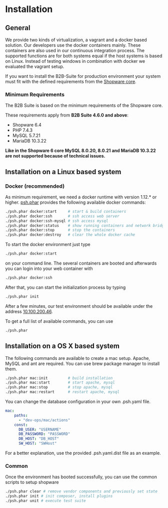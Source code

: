 # Installation

## General

We provide two kinds of virtualization, a vagrant and a docker based solution. Our developers use the docker containers mainly.
These containers are also used in our continuous integration process. The supported functions are for both systems equal if the host systems is based on Linux.
Instead of testing windows in combination with docker we evaluated the vagrant setup.

If you want to install the B2B-Suite for production environment your system must fit with the defined requirements from the [Shopware core](https://developers.shopware.com/sysadmins-guide/system-requirements/).

### Minimum Requirements

The B2B Suite is based on the minimum requirements of the Shopware core.

These requirements apply from **B2B Suite 4.6.0 and above**:

* Shopware 6.4
* PHP 7.4.3
* MySQL 5.7.21
* MariaDB 10.3.22

**Like in the Shopware 6 core MySQL 8.0.20, 8.0.21 and MariaDB 10.3.22 are not supported because of technical issues.**

## Installation on a Linux based system

### Docker (recommended)

As minimum requirement, we need a docker runtime with version 1.12.* or higher. [psh.phar](https://github.com/shopwareLabs/psh) provides the following available docker commands:

```bash
./psh.phar docker:start     # start & build containers
./psh.phar docker:ssh       # ssh access web server
./psh.phar docker:ssh-mysql # ssh access mysql
./psh.phar docker:status    # show running containers and network bridges
./psh.phar docker:stop      # stop the containers
./psh.phar docker:destroy   # clear the whole docker cache
```

To start the docker environment just type

```bash
./psh.phar docker:start
```

on your command line. The several containers are booted and afterwards you can login into your web container with

```bash
./psh.phar docker:ssh
```

After that, you can start the initialization process by typing

```bash
./psh.phar init
```

After a few minutes, our test environment should be available under the address [10.100.200.46](http://10.100.200.46).

To get a full list of available commands, you can use

```bash
./psh.phar
```

## Installation on a OS X based system

The following commands are available to create a mac setup. Apache, MySQL and ant are
required. You can use brew package manager to install them.

```bash
./psh.phar mac:init         # build installation
./psh.phar mac:start        # start apache, mysql 
./psh.phar mac:stop         # stop apache, mysql
./psh.phar mac:restart      # restart apache, mysql
```

You can change the database configuration in your own .psh.yaml file.

```yaml
mac:
    paths:
      - "dev-ops/mac/actions"
    const:
      DB_USER: "USERNAME"
      DB_PASSWORD: "PASSWORD"
      DB_HOST: "DB_HOST"
      SW_HOST: "SWHost"
```

For a better explanation, use the provided .psh.yaml.dist file as an example.

### Common

Once the environment has booted successfully, you can use the common scripts to setup shopware

```bash
./psh.phar clear # remove vendor components and previously set state
./psh.phar init # init composer, install plugins
./psh.phar unit # execute test suite
```
